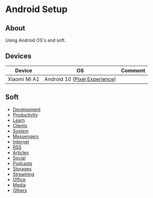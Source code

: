 # Android Setup

## About

Using Android OS's and soft.

## Devices

| Device | OS | Comment |
| --- | --- | --- |
| Xiaomi Mi A1 | Android 10 ([Pixel Experience](https://download.pixelexperience.org))

## Soft

* [Development](./soft/categories/development.md)
* [Productivity](./soft/categories/productivity.md)
* [Learn](./soft/categories/learn.md)
* [Clients](./soft/categories/clients.md)
* [System](./soft/categories/system.md)
* [Messengers](./soft/categories/messengers.md)
* [Internet](./soft/categories/internet.md)
* [RSS](./soft/categories/rss.md)
* [Articles](./soft/categories/articles.md)
* [Social](./soft/categories/social.md)
* [Podcasts](./soft/categories/podcasts.md)
* [Storages](./soft/categories/storages.md)
* [Streaming](./soft/categories/streaming.md)
* [Office](./soft/categories/office.md)
* [Media](./soft/categories/media.md)
* [Others](./soft/categories/others.md)
